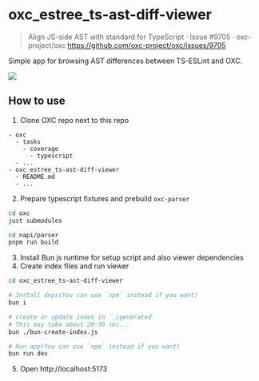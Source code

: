 # oxc_estree_ts-ast-diff-viewer

> Align JS-side AST with standard for TypeScript · Issue #9705 · oxc-project/oxc
> https://github.com/oxc-project/oxc/issues/9705

Simple app for browsing AST differences between TS-ESLint and OXC.

![](./ss.avif)

## How to use

1. Clone OXC repo next to this repo

```
- oxc
  - tasks
    - coverage
      - typescript
  - ...
- oxc_estree_ts-ast-diff-viewer
  - README.md
  - ...
```

2. Prepare typescript fixtures and prebuild `oxc-parser`

```sh
cd oxc
just submodules

cd napi/parser
pnpm run build
```

3. Install Bun js runtime for setup script and also viewer dependencies
4. Create index files and run viewer

```sh
cd oxc_estree_ts-ast-diff-viewer

# Install deps(You can use `npm` instead if you want)
bun i

# create or update index in `./generated`
# This may take about 20~30 sec...
bun ./bun-create-index.js

# Run app(You can use `npm` instead if you want)
bun run dev
```

5. Open http://localhost:5173

